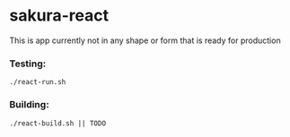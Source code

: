 # sakura-react
This is app currently not in any shape or form that is ready for production

### Testing: 
	
	./react-run.sh

### Building: 
	./react-build.sh || TODO